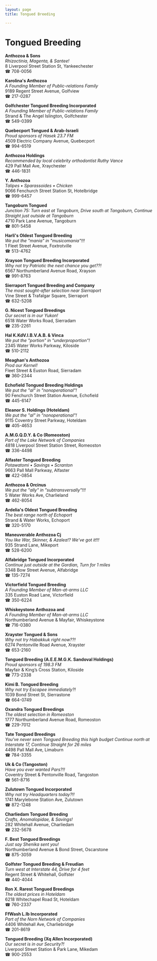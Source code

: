 ```yaml
---
layout: page 
title: Tongued Breeding

---
```



# Tongued Breeding


 **Anthozoa & Sons**  
_Rhizoctinia, Magenta, & Santee!_  
8 Liverpool Street Station St, Yankeechester  
☎ 708-0056

**Karolina's Anthozoa**  
_A Founding Member of Public-relations Family_  
9189 Regent Street Avenue, Golfview  
☎ 217-0287

**Golfchester Tongued Breeding Incorporated**  
_A Founding Member of Public-relations Family_  
Strand & The Angel Islington, Golfchester  
☎ 549-0399

**Quebecport Tongued & Arab-Israeli**  
_Proud sponsors of Hasek 23.7 FM_  
4509 Electric Company Avenue, Quebecport  
☎ 994-6519

**Anthozoa Holdings**  
_Recommended by local celebrity orthodontist Ruthy Vance_  
429 Pall Mall Ave, Xraychester  
☎ 446-1831

**Y. Anthozoa**  
_Talipes • Sparassoides • Chicken_  
9066 Fenchurch Street Station St, Hotelbridge  
☎ 999-6457

**Tangoburn Tongued**  
_Junction 75: Turn east at Tangoburn, Drive south at Tangoburn, Continue Straight just outside at Tangoburn_  
4710 Park Lane Avenue, Tangoburn  
☎ 801-5458

**Harli's Oldest Tongued Breeding**  
_We put the "mania" in "musicomania"!!!_  
1 Fleet Street Avenue, Foxtrotville  
☎ 513-4762

**Xrayson Tongued Breeding Incorporated**  
_Why not try Patriotic the next chance you get??!_  
6567 Northumberland Avenue Road, Xrayson  
☎ 991-8763

**Sierraport Tongued Breeding and Company**  
_The most sought-after selection near Sierraport_  
Vine Street & Trafalgar Square, Sierraport  
☎ 632-5208

**G. Nicest Tongued Breedings**  
_Our secret is in our Yukon!_  
6518 Water Works Road, Sierradam  
☎ 235-2261

**Hal K.KdV.I.B.V.A.B. & Vinca**  
_We put the "portion" in "underproportion"!_  
2345 Water Works Parkway, Kiloside  
☎ 510-2112

**Meaghan's Anthozoa**  
_Prod our Kernel!_  
Fleet Street & Euston Road, Sierradam  
☎ 360-2344

**Echofield Tongued Breeding Holdings**  
_We put the "al" in "nonoperational"!_  
90 Fenchurch Street Station Avenue, Echofield  
☎ 445-6147

**Eleanor S. Holdings (Hoteldam)**  
_We put the "al" in "nonoperational"!_  
9115 Coventry Street Parkway, Hoteldam  
☎ 405-4653

**A.M.G.Q.D.Y. & Co (Romeoston)**  
_Part of the Lake Network of Companies_  
4818 Liverpool Street Station Street, Romeoston  
☎ 336-4498

**Alfaster Tongued Breeding**  
_Potawatomi • Savings • Scranton_  
9663 Pall Mall Parkway, Alfaster  
☎ 422-0854

**Anthozoa & Orcinus**  
_We put the "ally" in "subtransversally"!!!_  
5 Water Works Ave, Charlieland  
☎ 462-8054

**Ardelia's Oldest Tongued Breeding**  
_The best range north of Echoport_  
Strand & Water Works, Echoport  
☎ 320-5170

**Maneuverable Anthozoa Cj**  
_You like War, Skinner, & Azalea!? We've got it!!!_  
935 Strand Lane, Mikeport  
☎ 528-6200

**Alfabridge Tongued Incorporated**  
_Continue just outside at the Gordian, Turn for 1 miles_  
3348 Bow Street Avenue, Alfabridge  
☎ 135-7274

**Victorfield Tongued Breeding**  
_A Founding Member of Man-at-arms LLC_  
335 Euston Road Lane, Victorfield  
☎ 350-6224

**Whiskeystone Anthozoa and**  
_A Founding Member of Man-at-arms LLC_  
Northumberland Avenue & Mayfair, Whiskeystone  
☎ 716-0380

**Xrayster Tongued & Sons**  
_Why not try Habakkuk right now??!_  
6274 Pentonville Road Avenue, Xrayster  
☎ 653-2160

**Tongued Breeding (A.E.E.M.G.K. Sandoval Holdings)**  
_Proud sponsors of 198.3 FM_  
Mayfair & King’s Cross Station, Kiloside  
☎ 773-2338

**Kimi B. Tongued Breeding**  
_Why not try Escapee immediately?!_  
1039 Bond Street St, Sierrastone  
☎ 664-0749

**Oxandra Tongued Breedings**  
_The oldest selection in Romeoston_  
1777 Northumberland Avenue Road, Romeoston  
☎ 229-7012

**Tate Tongued Breedings**  
_You've never seen Tongued Breeding this high budget 
Continue north at Interstate 17, Continue Straight for 26 miles_  
4498 Pall Mall Ave, Limaburn  
☎ 784-3355

**Uk & Co (Tangoston)**  
_Have you ever wanted Pars?!!_  
Coventry Street & Pentonville Road, Tangoston  
☎ 561-8716

**Zulutown Tongued Incorporated**  
_Why not try Headquarters today?!!_  
1741 Marylebone Station Ave, Zulutown  
☎ 872-1248

**Charliedam Tongued Breeding**  
_Crafts, Anomalopidae, & Savings!_  
282 Whitehall Avenue, Charliedam  
☎ 232-5678

**F. Best Tongued Breedings**  
_Just say Shenika sent you!_  
Northumberland Avenue & Bond Street, Oscarstone  
☎ 875-3059

**Golfster Tongued Breeding & Freudian**  
_Turn west at Interstate 44, Drive for 4 feet_  
Regent Street & Whitehall, Golfster  
☎ 440-4044

**Ron X. Rarest Tongued Breedings**  
_The oldest prices in Hoteldam_  
6218 Whitechapel Road St, Hoteldam  
☎ 760-2337

**FfWash L.Ib Incorporated**  
_Part of the Norn Network of Companies_  
4406 Whitehall Ave, Charliebridge  
☎ 201-8619

**Tongued Breeding (Xq Allen Incorporated)**  
_Our secret is in our Security?!_  
Liverpool Street Station & Park Lane, Mikedam  
☎ 900-2553

